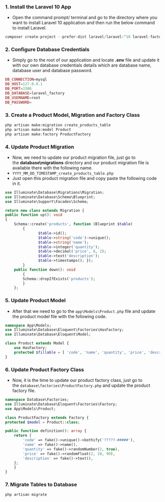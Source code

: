 ### 1. Install the Laravel 10 App
* Open the command prompt/ terminal and go to the directory where you want to install Laravel 10 application and then run the below command to install Laravel.

```php
composer create-project --prefer-dist laravel/laravel:^10 laravel-factory
```

### 2. Configure Database Credentials
* Simply go to the root of our application and locate **.env** file and update it with our own database credentials details which are database name, database user and database password.

```php
DB_CONNECTION=mysql
DB_HOST=127.0.0.1 
DB_PORT=3306 
DB_DATABASE=laravel_factory 
DB_USERNAME=root
DB_PASSWORD=
```

### 3. Create a Product Model, Migration and Factory Class

```php
php artisan make:migration create_products_table
php artisan make:model Product
php artisan make:factory ProductFactory
```

### 4. Update Product Migration
* Now, we need to update our product migration file, just go to the **database\migrations** directory and our product migration file is available there with the following name.
* ``YYYY_MM_DD_TIMESTAMP_create_products_table.php``
* Just open this product migration file and copy paste the following code in it.

```php
use Illuminate\Database\Migrations\Migration; 
use Illuminate\Database\Schema\Blueprint; 
use Illuminate\Support\Facades\Schema; 

return new class extends Migration {
public function up(): void 
{ 
	Schema::create('products', function (Blueprint $table) 
		{ 
			   $table->id(); 
			   $table->string('code')->unique();
			   $table->string('name'); 
			   $table->integer('quantity'); 
			   $table->decimal('price', 8, 2); 
			   $table->text('description'); 
			   $table->timestamps(); });
		} 
	public function down(): void 
		{ 
		Schema::dropIfExists('products'); 
		} 
	};
```

### 5. Update Product Model
* After that we need to go to the `app\Models\Product.php` file and update the product model file with the following code.

```php
namespace App\Models; 
use Illuminate\Database\Eloquent\Factories\HasFactory; 
use Illuminate\Database\Eloquent\Model; 

class Product extends Model { 
	use HasFactory; 
	protected $fillable = [ 'code', 'name', 'quantity', 'price', 'description', ]; 
}
```
### 6. Update Product Factory Class
* Now, it is the time to update our product factory class, just go to the `database\factories\ProductFactory.php` and update the product factory file.

```php
namespace Database\Factories; 
use Illuminate\Database\Eloquent\Factories\Factory; 
use App\Models\Product; 

class ProductFactory extends Factory {
protected $model = Product::class; 

public function definition(): array { 
	return [ 
		'code' => fake()->unique()->bothify('?????-#####'),
		'name' => fake()->name(), 
		'quantity' => fake()->randomNumber(2, true), 
		'price' => fake()->randomFloat(2, 20, 90), 
		'description' => fake()->text(), 
	];
	} 
}
```

### 7. Migrate Tables to Database

```php
php artisan migrate
```

